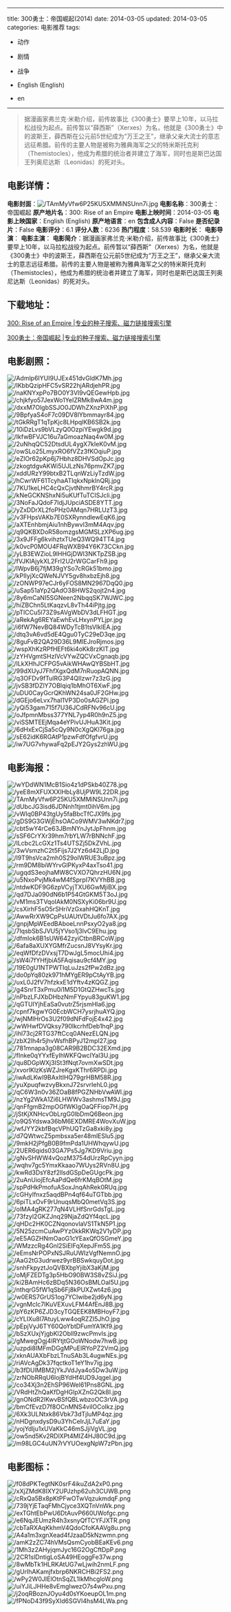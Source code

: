 
---
title: 300勇士：帝国崛起(2014)
date: 2014-03-05
updated: 2014-03-05
categories: 电影推荐
tags:
- 动作
- 剧情
- 战争

- English (English)
- en
---


> 据漫画家弗兰克·米勒介绍，前传故事比《300勇士》要早上10年，以马拉松战役为起点。前传暂以“薛西斯”（Xerxes）为名，他就是《300勇士》中的波斯王，薛西斯在公元前5世纪成为“万王之王”，继承父亲大流士的意志远征希腊。前传的主要人物是被称为雅典海军之父的特米斯托克利（Themistocles），他成为希腊的统治者并建立了海军，同时也是斯巴达国王列奥尼达斯（Leonidas）的死对头。

## **电影详情**：

**电影封面**：<img src="https://image.tmdb.org/t/p/w200/TAmMyVfw6P25KU5XMMiNSUnn7i.jpg" alt="/TAmMyVfw6P25KU5XMMiNSUnn7i.jpg" title="/TAmMyVfw6P25KU5XMMiNSUnn7i.jpg">
**电影名称**：300勇士：帝国崛起
**原产地片名**：300: Rise of an Empire
**电影上映时间**：2014-03-05
**电影上映国家**：English (English)
**原产地语言**：en
**包含成人内容**：False
**是否纪录片**：False
**电影评分**：6.1
**评分人数**：6236
**热门程度**：58.539
**电影时长**：
**电影导演**：
**电影主演**：
**电影简介**：据漫画家弗兰克·米勒介绍，前传故事比《300勇士》要早上10年，以马拉松战役为起点。前传暂以“薛西斯”（Xerxes）为名，他就是《300勇士》中的波斯王，薛西斯在公元前5世纪成为“万王之王”，继承父亲大流士的意志远征希腊。前传的主要人物是被称为雅典海军之父的特米斯托克利（Themistocles），他成为希腊的统治者并建立了海军，同时也是斯巴达国王列奥尼达斯（Leonidas）的死对头。

## **下载地址**：
[300: Rise of an Empire |专业的种子搜索、磁力链接搜索引擎](https://movie.amd794.com:2083/?search=300%3A%20Rise%20of%20an%20Empire&ordering=&mode=match_phrase&page_size=10&page=1)

[300勇士：帝国崛起 |专业的种子搜索、磁力链接搜索引擎](https://movie.amd794.com:2083/?search=300%E5%8B%87%E5%A3%AB%EF%BC%9A%E5%B8%9D%E5%9B%BD%E5%B4%9B%E8%B5%B7&ordering=&mode=match_phrase&page_size=10&page=1)
 

## **电影剧照**：
<img src="https://image.tmdb.org/t/p/original/Admlp6IYUI9UJEx451dvGldK7Mh.jpg" alt="/Admlp6IYUI9UJEx451dvGldK7Mh.jpg" title="/Admlp6IYUI9UJEx451dvGldK7Mh.jpg"><img src="https://image.tmdb.org/t/p/original/lKbbQzipHFC5vSR22hjARdjehPR.jpg" alt="/lKbbQzipHFC5vSR22hjARdjehPR.jpg" title="/lKbbQzipHFC5vSR22hjARdjehPR.jpg"><img src="https://image.tmdb.org/t/p/original/naKNYxpPo7BO0Y3Vl9vQEGewHpb.jpg" alt="/naKNYxpPo7BO0Y3Vl9vQEGewHpb.jpg" title="/naKNYxpPo7BO0Y3Vl9vQEGewHpb.jpg"><img src="https://image.tmdb.org/t/p/original/chjkfyo57JexWo1YeIZRMk8wA4m.jpg" alt="/chjkfyo57JexWo1YeIZRMk8wA4m.jpg" title="/chjkfyo57JexWo1YeIZRMk8wA4m.jpg"><img src="https://image.tmdb.org/t/p/original/dxxM7OlgbSSJO0JDWhZXnzPiXhP.jpg" alt="/dxxM7OlgbSSJO0JDWhZXnzPiXhP.jpg" title="/dxxM7OlgbSSJO0JDWhZXnzPiXhP.jpg"><img src="https://image.tmdb.org/t/p/original/9BpfyaS4oF7c09DV8lYbmmayr84.jpg" alt="/9BpfyaS4oF7c09DV8lYbmmayr84.jpg" title="/9BpfyaS4oF7c09DV8lYbmmayr84.jpg"><img src="https://image.tmdb.org/t/p/original/tGkRRgT1qTpKjc8LHpqlKB6SB2k.jpg" alt="/tGkRRgT1qTpKjc8LHpqlKB6SB2k.jpg" title="/tGkRRgT1qTpKjc8LHpqlKB6SB2k.jpg"><img src="https://image.tmdb.org/t/p/original/10iDzLvs9bVLzyQ0OzpiYEwgk9d.jpg" alt="/10iDzLvs9bVLzyQ0OzpiYEwgk9d.jpg" title="/10iDzLvs9bVLzyQ0OzpiYEwgk9d.jpg"><img src="https://image.tmdb.org/t/p/original/IkfwBFVJC16u7aGmoazNaq4w0M.jpg" alt="/IkfwBFVJC16u7aGmoazNaq4w0M.jpg" title="/IkfwBFVJC16u7aGmoazNaq4w0M.jpg"><img src="https://image.tmdb.org/t/p/original/2uNhqQC52DtsdUL4ygX7kIeK0vM.jpg" alt="/2uNhqQC52DtsdUL4ygX7kIeK0vM.jpg" title="/2uNhqQC52DtsdUL4ygX7kIeK0vM.jpg"><img src="https://image.tmdb.org/t/p/original/owSLo25LmyxRO6fVZz3fKOqiuP.jpg" alt="/owSLo25LmyxRO6fVZz3fKOqiuP.jpg" title="/owSLo25LmyxRO6fVZz3fKOqiuP.jpg"><img src="https://image.tmdb.org/t/p/original/eZlOr62pKp6j7Hbhz8DHVSdOpJc.jpg" alt="/eZlOr62pKp6j7Hbhz8DHVSdOpJc.jpg" title="/eZlOr62pKp6j7Hbhz8DHVSdOpJc.jpg"><img src="https://image.tmdb.org/t/p/original/zkogtdgvAKWi5UJLzNs76pmvZK7.jpg" alt="/zkogtdgvAKWi5UJLzNs76pmvZK7.jpg" title="/zkogtdgvAKWi5UJLzNs76pmvZK7.jpg"><img src="https://image.tmdb.org/t/p/original/xddURzY99btxB2TLqnWzLiyTzdW.jpg" alt="/xddURzY99btxB2TLqnWzLiyTzdW.jpg" title="/xddURzY99btxB2TLqnWzLiyTzdW.jpg"><img src="https://image.tmdb.org/t/p/original/hCwrWF61TcyhaATlqkxNpklnQRj.jpg" alt="/hCwrWF61TcyhaATlqkxNpklnQRj.jpg" title="/hCwrWF61TcyhaATlqkxNpklnQRj.jpg"><img src="https://image.tmdb.org/t/p/original/7KU1keLHC4cQxCjvtNhmrBY4rcR.jpg" alt="/7KU1keLHC4cQxCjvtNhmrBY4rcR.jpg" title="/7KU1keLHC4cQxCjvtNhmrBY4rcR.jpg"><img src="https://image.tmdb.org/t/p/original/kNeGCKNShxNi5uKUfTuTCISJcli.jpg" alt="/kNeGCKNShxNi5uKUfTuTCISJcli.jpg" title="/kNeGCKNShxNi5uKUfTuTCISJcli.jpg"><img src="https://image.tmdb.org/t/p/original/3NoFaJQdoF7IdjJUpciASDE8YTT.jpg" alt="/3NoFaJQdoF7IdjJUpciASDE8YTT.jpg" title="/3NoFaJQdoF7IdjJUpciASDE8YTT.jpg"><img src="https://image.tmdb.org/t/p/original/yZxDDrXL2foPHz0AMqn7HRLUzT3.jpg" alt="/yZxDDrXL2foPHz0AMqn7HRLUzT3.jpg" title="/yZxDDrXL2foPHz0AMqn7HRLUzT3.jpg"><img src="https://image.tmdb.org/t/p/original/v3FHpsVAKb7E0SXRynndlewEqK6.jpg" alt="/v3FHpsVAKb7E0SXRynndlewEqK6.jpg" title="/v3FHpsVAKb7E0SXRynndlewEqK6.jpg"><img src="https://image.tmdb.org/t/p/original/aXTEnhbmjAiu1nhBywvl3mM4Aqv.jpg" alt="/aXTEnhbmjAiu1nhBywvl3mM4Aqv.jpg" title="/aXTEnhbmjAiu1nhBywvl3mM4Aqv.jpg"><img src="https://image.tmdb.org/t/p/original/q9QKBXDoR58omzgsMGMSLzXP6ug.jpg" alt="/q9QKBXDoR58omzgsMGMSLzXP6ug.jpg" title="/q9QKBXDoR58omzgsMGMSLzXP6ug.jpg"><img src="https://image.tmdb.org/t/p/original/3x9JFFg6kvihztxTUeQ3WQ94TT4.jpg" alt="/3x9JFFg6kvihztxTUeQ3WQ94TT4.jpg" title="/3x9JFFg6kvihztxTUeQ3WQ94TT4.jpg"><img src="https://image.tmdb.org/t/p/original/k0vcP0MOU4FRqWXB94Y6K73CCkn.jpg" alt="/k0vcP0MOU4FRqWXB94Y6K73CCkn.jpg" title="/k0vcP0MOU4FRqWXB94Y6K73CCkn.jpg"><img src="https://image.tmdb.org/t/p/original/yLB3EWZioL9lHHGjDWI3NKTpZSB.jpg" alt="/yLB3EWZioL9lHHGjDWI3NKTpZSB.jpg" title="/yLB3EWZioL9lHHGjDWI3NKTpZSB.jpg"><img src="https://image.tmdb.org/t/p/original/fVJKlAjykXL2FrI2U2rWGCarFh9.jpg" alt="/fVJKlAjykXL2FrI2U2rWGCarFh9.jpg" title="/fVJKlAjykXL2FrI2U2rWGCarFh9.jpg"><img src="https://image.tmdb.org/t/p/original/lWpvB6j7fjM39gYSo7cRGk51bmo.jpg" alt="/lWpvB6j7fjM39gYSo7cRGk51bmo.jpg" title="/lWpvB6j7fjM39gYSo7cRGk51bmo.jpg"><img src="https://image.tmdb.org/t/p/original/kPIIyjXcQWeNJVY5gv8hxbzEjh8.jpg" alt="/kPIIyjXcQWeNJVY5gv8hxbzEjh8.jpg" title="/kPIIyjXcQWeNJVY5gv8hxbzEjh8.jpg"><img src="https://image.tmdb.org/t/p/original/zONWP97eCJr6yFOS8MN2967DqQ0.jpg" alt="/zONWP97eCJr6yFOS8MN2967DqQ0.jpg" title="/zONWP97eCJr6yFOS8MN2967DqQ0.jpg"><img src="https://image.tmdb.org/t/p/original/uSap51aYp2QAdO38HWS2qojt2n4.jpg" alt="/uSap51aYp2QAdO38HWS2qojt2n4.jpg" title="/uSap51aYp2QAdO38HWS2qojt2n4.jpg"><img src="https://image.tmdb.org/t/p/original/8y6mCaNI5SGNeen2NbqqSK7WJWC.jpg" alt="/8y6mCaNI5SGNeen2NbqqSK7WJWC.jpg" title="/8y6mCaNI5SGNeen2NbqqSK7WJWC.jpg"><img src="https://image.tmdb.org/t/p/original/hiZBChn5LtKaqzvL8vTh44iPjtg.jpg" alt="/hiZBChn5LtKaqzvL8vTh44iPjtg.jpg" title="/hiZBChn5LtKaqzvL8vTh44iPjtg.jpg"><img src="https://image.tmdb.org/t/p/original/pTICCu5l73Z9sAVgWbDV3dLFHGT.jpg" alt="/pTICCu5l73Z9sAVgWbDV3dLFHGT.jpg" title="/pTICCu5l73Z9sAVgWbDV3dLFHGT.jpg"><img src="https://image.tmdb.org/t/p/original/aRekAg6REYaEwhEvLHxynPYLjpr.jpg" alt="/aRekAg6REYaEwhEvLHxynPYLjpr.jpg" title="/aRekAg6REYaEwhEvLHxynPYLjpr.jpg"><img src="https://image.tmdb.org/t/p/original/i6fW7NevBQ84WDyTcB1tsVIklEA.jpg" alt="/i6fW7NevBQ84WDyTcB1tsVIklEA.jpg" title="/i6fW7NevBQ84WDyTcB1tsVIklEA.jpg"><img src="https://image.tmdb.org/t/p/original/dtq3vA6vd5dE4Qgu0TyC29eD3qe.jpg" alt="/dtq3vA6vd5dE4Qgu0TyC29eD3qe.jpg" title="/dtq3vA6vd5dE4Qgu0TyC29eD3qe.jpg"><img src="https://image.tmdb.org/t/p/original/8guFvB2QA29D36L9MIEJroRjmos.jpg" alt="/8guFvB2QA29D36L9MIEJroRjmos.jpg" title="/8guFvB2QA29D36L9MIEJroRjmos.jpg"><img src="https://image.tmdb.org/t/p/original/wspXhKzRPfHEFt6ki4oKk8rzKIT.jpg" alt="/wspXhKzRPfHEFt6ki4oKk8rzKIT.jpg" title="/wspXhKzRPfHEFt6ki4oKk8rzKIT.jpg"><img src="https://image.tmdb.org/t/p/original/zYHVgmtSHzIVcVYwZQCVxCgnaqb.jpg" alt="/zYHVgmtSHzIVcVYwZQCVxCgnaqb.jpg" title="/zYHVgmtSHzIVcVYwZQCVxCgnaqb.jpg"><img src="https://image.tmdb.org/t/p/original/lLkXHhJCFPG5vAikWHAwQYBSbHT.jpg" alt="/lLkXHhJCFPG5vAikWHAwQYBSbHT.jpg" title="/lLkXHhJCFPG5vAikWHAwQYBSbHT.jpg"><img src="https://image.tmdb.org/t/p/original/99dXUyJ7FhfXgxQdM7nRuopAQNN.jpg" alt="/99dXUyJ7FhfXgxQdM7nRuopAQNN.jpg" title="/99dXUyJ7FhfXgxQdM7nRuopAQNN.jpg"><img src="https://image.tmdb.org/t/p/original/q3OFDv9fTulRG3P4QIIzwr7z3zG.jpg" alt="/q3OFDv9fTulRG3P4QIIzwr7z3zG.jpg" title="/q3OFDv9fTulRG3P4QIIzwr7z3zG.jpg"><img src="https://image.tmdb.org/t/p/original/jvSB3fDZlY7OBlqiq1bMhOT6XwF.jpg" alt="/jvSB3fDZlY7OBlqiq1bMhOT6XwF.jpg" title="/jvSB3fDZlY7OBlqiq1bMhOT6XwF.jpg"><img src="https://image.tmdb.org/t/p/original/uDU0CayGcrQKhWN24sa0JF2GHw.jpg" alt="/uDU0CayGcrQKhWN24sa0JF2GHw.jpg" title="/uDU0CayGcrQKhWN24sa0JF2GHw.jpg"><img src="https://image.tmdb.org/t/p/original/dGEjo6eLvx7haI1VP3Do0sAGZPi.jpg" alt="/dGEjo6eLvx7haI1VP3Do0sAGZPi.jpg" title="/dGEjo6eLvx7haI1VP3Do0sAGZPi.jpg"><img src="https://image.tmdb.org/t/p/original/yQi53gam715f7U36JCdRFNv96cU.jpg" alt="/yQi53gam715f7U36JCdRFNv96cU.jpg" title="/yQi53gam715f7U36JCdRFNv96cU.jpg"><img src="https://image.tmdb.org/t/p/original/oJfpmnMbss377YNL7yp4R0h9nZ5.jpg" alt="/oJfpmnMbss377YNL7yp4R0h9nZ5.jpg" title="/oJfpmnMbss377YNL7yp4R0h9nZ5.jpg"><img src="https://image.tmdb.org/t/p/original/viSSMTEEjMqa4eYPivUJHuA3Kit.jpg" alt="/viSSMTEEjMqa4eYPivUJHuA3Kit.jpg" title="/viSSMTEEjMqa4eYPivUJHuA3Kit.jpg"><img src="https://image.tmdb.org/t/p/original/6dHxExCjSa5cQy9N0cXgQKl76ga.jpg" alt="/6dHxExCjSa5cQy9N0cXgQKl76ga.jpg" title="/6dHxExCjSa5cQy9N0cXgQKl76ga.jpg"><img src="https://image.tmdb.org/t/p/original/sE62idK6RGAtP1pzwFdfOfgfvrU.jpg" alt="/sE62idK6RGAtP1pzwFdfOfgfvrU.jpg" title="/sE62idK6RGAtP1pzwFdfOfgfvrU.jpg"><img src="https://image.tmdb.org/t/p/original/iw7UG7vhywaFq2pEJY2Gys2zhWU.jpg" alt="/iw7UG7vhywaFq2pEJY2Gys2zhWU.jpg" title="/iw7UG7vhywaFq2pEJY2Gys2zhWU.jpg">

## **电影海报**：
<img src="https://image.tmdb.org/t/p/original/wYDdWN1McB1Sio4z1dPSkb40Z78.jpg" alt="/wYDdWN1McB1Sio4z1dPSkb40Z78.jpg" title="/wYDdWN1McB1Sio4z1dPSkb40Z78.jpg"><img src="https://image.tmdb.org/t/p/original/yeE8mXFUXXXlHbLy8UjPW9L22DR.jpg" alt="/yeE8mXFUXXXlHbLy8UjPW9L22DR.jpg" title="/yeE8mXFUXXXlHbLy8UjPW9L22DR.jpg"><img src="https://image.tmdb.org/t/p/original/TAmMyVfw6P25KU5XMMiNSUnn7i.jpg" alt="/TAmMyVfw6P25KU5XMMiNSUnn7i.jpg" title="/TAmMyVfw6P25KU5XMMiNSUnn7i.jpg"><img src="https://image.tmdb.org/t/p/original/dUbcJG3isd6JDNnh1tjmt0ihV6m.jpg" alt="/dUbcJG3isd6JDNnh1tjmt0ihV6m.jpg" title="/dUbcJG3isd6JDNnh1tjmt0ihV6m.jpg"><img src="https://image.tmdb.org/t/p/original/vWIq0BP43tgUy5faBbcTfCJX9fs.jpg" alt="/vWIq0BP43tgUy5faBbcTfCJX9fs.jpg" title="/vWIq0BP43tgUy5faBbcTfCJX9fs.jpg"><img src="https://image.tmdb.org/t/p/original/gDS9G3GWjEhsOACo9WMV3wNKdr7.jpg" alt="/gDS9G3GWjEhsOACo9WMV3wNKdr7.jpg" title="/gDS9G3GWjEhsOACo9WMV3wNKdr7.jpg"><img src="https://image.tmdb.org/t/p/original/cbt5wY4rCe63JBmNYnJytJpFhnm.jpg" alt="/cbt5wY4rCe63JBmNYnJytJpFhnm.jpg" title="/cbt5wY4rCe63JBmNYnJytJpFhnm.jpg"><img src="https://image.tmdb.org/t/p/original/sSF6CrYXr39hm7rbYLW7rBNNchF.jpg" alt="/sSF6CrYXr39hm7rbYLW7rBNNchF.jpg" title="/sSF6CrYXr39hm7rbYLW7rBNNchF.jpg"><img src="https://image.tmdb.org/t/p/original/lLcbc2LcGXz1Ts4UTSZj5DkZVhL.jpg" alt="/lLcbc2LcGXz1Ts4UTSZj5DkZVhL.jpg" title="/lLcbc2LcGXz1Ts4UTSZj5DkZVhL.jpg"><img src="https://image.tmdb.org/t/p/original/3wVsmzhC2t5Fijs7J2Yz6d42LjD.jpg" alt="/3wVsmzhC2t5Fijs7J2Yz6d42LjD.jpg" title="/3wVsmzhC2t5Fijs7J2Yz6d42LjD.jpg"><img src="https://image.tmdb.org/t/p/original/l9T9hsVca2mh0S29olWRUE3uBpz.jpg" alt="/l9T9hsVca2mh0S29olWRUE3uBpz.jpg" title="/l9T9hsVca2mh0S29olWRUE3uBpz.jpg"><img src="https://image.tmdb.org/t/p/original/rm9DM8biWYrvGlPKyxP4axTso41.jpg" alt="/rm9DM8biWYrvGlPKyxP4axTso41.jpg" title="/rm9DM8biWYrvGlPKyxP4axTso41.jpg"><img src="https://image.tmdb.org/t/p/original/ugqdS3eojhaMW8CVXO7QhrzHU6N.jpg" alt="/ugqdS3eojhaMW8CVXO7QhrzHU6N.jpg" title="/ugqdS3eojhaMW8CVXO7QhrzHU6N.jpg"><img src="https://image.tmdb.org/t/p/original/u5NxoPvjMk4wM4fSprpI7KVYhBB.jpg" alt="/u5NxoPvjMk4wM4fSprpI7KVYhBB.jpg" title="/u5NxoPvjMk4wM4fSprpI7KVYhBB.jpg"><img src="https://image.tmdb.org/t/p/original/ntdwKDF9G6zpVCyjTXU6GwMjiBX.jpg" alt="/ntdwKDF9G6zpVCyjTXU6GwMjiBX.jpg" title="/ntdwKDF9G6zpVCyjTXU6GwMjiBX.jpg"><img src="https://image.tmdb.org/t/p/original/qd7DJa090dN6b1P54GtGKM5T3oJ.jpg" alt="/qd7DJa090dN6b1P54GtGKM5T3oJ.jpg" title="/qd7DJa090dN6b1P54GtGKM5T3oJ.jpg"><img src="https://image.tmdb.org/t/p/original/vM1ms3TVqoIAkM0NSXyKi06br9U.jpg" alt="/vM1ms3TVqoIAkM0NSXyKi06br9U.jpg" title="/vM1ms3TVqoIAkM0NSXyKi06br9U.jpg"><img src="https://image.tmdb.org/t/p/original/csXirhF5sO5rSHriVzGxahHQKnT.jpg" alt="/csXirhF5sO5rSHriVzGxahHQKnT.jpg" title="/csXirhF5sO5rSHriVzGxahHQKnT.jpg"><img src="https://image.tmdb.org/t/p/original/AwwRrXW9CpPsUAUtVDtJu6fo7AX.jpg" alt="/AwwRrXW9CpPsUAUtVDtJu6fo7AX.jpg" title="/AwwRrXW9CpPsUAUtVDtJu6fo7AX.jpg"><img src="https://image.tmdb.org/t/p/original/gnpjMpWEedBAboeLnnPsxyO2ya8.jpg" alt="/gnpjMpWEedBAboeLnnPsxyO2ya8.jpg" title="/gnpjMpWEedBAboeLnnPsxyO2ya8.jpg"><img src="https://image.tmdb.org/t/p/original/7lqsbSbSJVU5jYVso1j3lvC9Ehu.jpg" alt="/7lqsbSbSJVU5jYVso1j3lvC9Ehu.jpg" title="/7lqsbSbSJVU5jYVso1j3lvC9Ehu.jpg"><img src="https://image.tmdb.org/t/p/original/dfmIok6B1sUW642zyiCtbnBRCoW.jpg" alt="/dfmIok6B1sUW642zyiCtbnBRCoW.jpg" title="/dfmIok6B1sUW642zyiCtbnBRCoW.jpg"><img src="https://image.tmdb.org/t/p/original/6afa8aXUXYGMfrZucsnJ8VYsyKr.jpg" alt="/6afa8aXUXYGMfrZucsnJ8VYsyKr.jpg" title="/6afa8aXUXYGMfrZucsnJ8VYsyKr.jpg"><img src="https://image.tmdb.org/t/p/original/eqWfDfzDVxsjT7DwJgL5mocUhi4.jpg" alt="/eqWfDfzDVxsjT7DwJgL5mocUhi4.jpg" title="/eqWfDfzDVxsjT7DwJgL5mocUhi4.jpg"><img src="https://image.tmdb.org/t/p/original/sW4i7fYHfjbiA5FAqisau9cf4MY.jpg" alt="/sW4i7fYHfjbiA5FAqisau9cf4MY.jpg" title="/sW4i7fYHfjbiA5FAqisau9cf4MY.jpg"><img src="https://image.tmdb.org/t/p/original/19E0gU1NTPWTIqLuJzs2fPw2dBz.jpg" alt="/19E0gU1NTPWTIqLuJzs2fPw2dBz.jpg" title="/19E0gU1NTPWTIqLuJzs2fPw2dBz.jpg"><img src="https://image.tmdb.org/t/p/original/do0pYq80zk971hMYgER9pCtAyYB.jpg" alt="/do0pYq80zk971hMYgER9pCtAyYB.jpg" title="/do0pYq80zk971hMYgER9pCtAyYB.jpg"><img src="https://image.tmdb.org/t/p/original/uxL0J2fV7hfzkxE1dYftv4zKQGZ.jpg" alt="/uxL0J2fV7hfzkxE1dYftv4zKQGZ.jpg" title="/uxL0J2fV7hfzkxE1dYftv4zKQGZ.jpg"><img src="https://image.tmdb.org/t/p/original/g4SnrT3xPmu0i1M5D1GtQZHwcTs.jpg" alt="/g4SnrT3xPmu0i1M5D1GtQZHwcTs.jpg" title="/g4SnrT3xPmu0i1M5D1GtQZHwcTs.jpg"><img src="https://image.tmdb.org/t/p/original/nPbzLFJXbDHbzNmFYpyu83guKW1.jpg" alt="/nPbzLFJXbDHbzNmFYpyu83guKW1.jpg" title="/nPbzLFJXbDHbzNmFYpyu83guKW1.jpg"><img src="https://image.tmdb.org/t/p/original/qGTUIYjhEaSa0vutrZ5rjsmHla6.jpg" alt="/qGTUIYjhEaSa0vutrZ5rjsmHla6.jpg" title="/qGTUIYjhEaSa0vutrZ5rjsmHla6.jpg"><img src="https://image.tmdb.org/t/p/original/cpnf7kgwYG0EcbWCH7ysrjhuAYQ.jpg" alt="/cpnf7kgwYG0EcbWCH7ysrjhuAYQ.jpg" title="/cpnf7kgwYG0EcbWCH7ysrjhuAYQ.jpg"><img src="https://image.tmdb.org/t/p/original/wjNMlHrOs3U2f09dNFdFojE4x42.jpg" alt="/wjNMlHrOs3U2f09dNFdFojE4x42.jpg" title="/wjNMlHrOs3U2f09dNFdFojE4x42.jpg"><img src="https://image.tmdb.org/t/p/original/wWHwfDVQksy790lkcrhfDeb1hqP.jpg" alt="/wWHwfDVQksy790lkcrhfDeb1hqP.jpg" title="/wWHwfDVQksy790lkcrhfDeb1hqP.jpg"><img src="https://image.tmdb.org/t/p/original/ihl73cj2RTG37ftCcq0ANezELQN.jpg" alt="/ihl73cj2RTG37ftCcq0ANezELQN.jpg" title="/ihl73cj2RTG37ftCcq0ANezELQN.jpg"><img src="https://image.tmdb.org/t/p/original/zbX2lh4r5jhvWsfhBPyJ12mpI27.jpg" alt="/zbX2lh4r5jhvWsfhBPyJ12mpI27.jpg" title="/zbX2lh4r5jhvWsfhBPyJ12mpI27.jpg"><img src="https://image.tmdb.org/t/p/original/781mnapa3g08CAR9B2BDC32EXmd.jpg" alt="/781mnapa3g08CAR9B2BDC32EXmd.jpg" title="/781mnapa3g08CAR9B2BDC32EXmd.jpg"><img src="https://image.tmdb.org/t/p/original/fInke0qYYxfEyIhWKFQwcIYal3U.jpg" alt="/fInke0qYYxfEyIhWKFQwcIYal3U.jpg" title="/fInke0qYYxfEyIhWKFQwcIYal3U.jpg"><img src="https://image.tmdb.org/t/p/original/qu8DGpWXj3ISt3fNqt7ovmXwSDt.jpg" alt="/qu8DGpWXj3ISt3fNqt7ovmXwSDt.jpg" title="/qu8DGpWXj3ISt3fNqt7ovmXwSDt.jpg"><img src="https://image.tmdb.org/t/p/original/xvorlKlzKsWZJreKgxKThr6RPDi.jpg" alt="/xvorlKlzKsWZJreKgxKThr6RPDi.jpg" title="/xvorlKlzKsWZJreKgxKThr6RPDi.jpg"><img src="https://image.tmdb.org/t/p/original/iwAdLKwI9BAxltIHQ79grHBM58R.jpg" alt="/iwAdLKwI9BAxltIHQ79grHBM58R.jpg" title="/iwAdLKwI9BAxltIHQ79grHBM58R.jpg"><img src="https://image.tmdb.org/t/p/original/yuXpuqfwzvyBkxnJ72srvrIehL0.jpg" alt="/yuXpuqfwzvyBkxnJ72srvrIehL0.jpg" title="/yuXpuqfwzvyBkxnJ72srvrIehL0.jpg"><img src="https://image.tmdb.org/t/p/original/qC6W3n0v36ZOaB8fPGZNHbVwAWl.jpg" alt="/qC6W3n0v36ZOaB8fPGZNHbVwAWl.jpg" title="/qC6W3n0v36ZOaB8fPGZNHbVwAWl.jpg"><img src="https://image.tmdb.org/t/p/original/nzYg2WkA1Zi6LHWWv3ashmsTM9J.jpg" alt="/nzYg2WkA1Zi6LHWWv3ashmsTM9J.jpg" title="/nzYg2WkA1Zi6LHWWv3ashmsTM9J.jpg"><img src="https://image.tmdb.org/t/p/original/qnFfgmB2mpOGfWKIgOaQFFiop7H.jpg" alt="/qnFfgmB2mpOGfWKIgOaQFFiop7H.jpg" title="/qnFfgmB2mpOGfWKIgOaQFFiop7H.jpg"><img src="https://image.tmdb.org/t/p/original/jStKjXNHcvObLrgG0lbDmQ6Beon.jpg" alt="/jStKjXNHcvObLrgG0lbDmQ6Beon.jpg" title="/jStKjXNHcvObLrgG0lbDmQ6Beon.jpg"><img src="https://image.tmdb.org/t/p/original/o9Q5Ydswa36bM6EXDMRE4WovXuW.jpg" alt="/o9Q5Ydswa36bM6EXDMRE4WovXuW.jpg" title="/o9Q5Ydswa36bM6EXDMRE4WovXuW.jpg"><img src="https://image.tmdb.org/t/p/original/wfJYY2kbfBqcVPhUQTzGa8xki8y.jpg" alt="/wfJYY2kbfBqcVPhUQTzGa8xki8y.jpg" title="/wfJYY2kbfBqcVPhUQTzGa8xki8y.jpg"><img src="https://image.tmdb.org/t/p/original/d7QWtwcZ5pmbsxa5er48mlESlu5.jpg" alt="/d7QWtwcZ5pmbsxa5er48mlESlu5.jpg" title="/d7QWtwcZ5pmbsxa5er48mlESlu5.jpg"><img src="https://image.tmdb.org/t/p/original/9mkH2jPfgB0B9fmPda1UHWhqywU.jpg" alt="/9mkH2jPfgB0B9fmPda1UHWhqywU.jpg" title="/9mkH2jPfgB0B9fmPda1UHWhqywU.jpg"><img src="https://image.tmdb.org/t/p/original/2UER6qids03GA7Ps5Jg7KD9Vriu.jpg" alt="/2UER6qids03GA7Ps5Jg7KD9Vriu.jpg" title="/2UER6qids03GA7Ps5Jg7KD9Vriu.jpg"><img src="https://image.tmdb.org/t/p/original/gNvSHWW4vQozM3754dUrzRpCyyn.jpg" alt="/gNvSHWW4vQozM3754dUrzRpCyyn.jpg" title="/gNvSHWW4vQozM3754dUrzRpCyyn.jpg"><img src="https://image.tmdb.org/t/p/original/wqhv7gc5YmxKkaao7WUys2RVn8U.jpg" alt="/wqhv7gc5YmxKkaao7WUys2RVn8U.jpg" title="/wqhv7gc5YmxKkaao7WUys2RVn8U.jpg"><img src="https://image.tmdb.org/t/p/original/kwRd3DsY8zf2llsdGSpDeGUgcPk.jpg" alt="/kwRd3DsY8zf2llsdGSpDeGUgcPk.jpg" title="/kwRd3DsY8zf2llsdGSpDeGUgcPk.jpg"><img src="https://image.tmdb.org/t/p/original/2uAnUiojEfcAaPdQe6frKMqBOtM.jpg" alt="/2uAnUiojEfcAaPdQe6frKMqBOtM.jpg" title="/2uAnUiojEfcAaPdQe6frKMqBOtM.jpg"><img src="https://image.tmdb.org/t/p/original/spPdHkPmofuASoxJnqAhRek0RUq.jpg" alt="/spPdHkPmofuASoxJnqAhRek0RUq.jpg" title="/spPdHkPmofuASoxJnqAhRek0RUq.jpg"><img src="https://image.tmdb.org/t/p/original/cGHyIfnxz5aqdBPn4qf64uTGTbb.jpg" alt="/cGHyIfnxz5aqdBPn4qf64uTGTbb.jpg" title="/cGHyIfnxz5aqdBPn4qf64uTGTbb.jpg"><img src="https://image.tmdb.org/t/p/original/6piTLxOvF9rUnuqsMbQ0metVq3S.jpg" alt="/6piTLxOvF9rUnuqsMbQ0metVq3S.jpg" title="/6piTLxOvF9rUnuqsMbQ0metVq3S.jpg"><img src="https://image.tmdb.org/t/p/original/olMA4gRK277qN4VLHfSnrGdsTgL.jpg" alt="/olMA4gRK277qN4VLHfSnrGdsTgL.jpg" title="/olMA4gRK277qN4VLHfSnrGdsTgL.jpg"><img src="https://image.tmdb.org/t/p/original/73fzyl2GKZJnq29NjaZdQYf4qcL.jpg" alt="/73fzyl2GKZJnq29NjaZdQYf4qcL.jpg" title="/73fzyl2GKZJnq29NjaZdQYf4qcL.jpg"><img src="https://image.tmdb.org/t/p/original/qHDc2HK0CZNqonovlaVS1TkN5P1.jpg" alt="/qHDc2HK0CZNqonovlaVS1TkN5P1.jpg" title="/qHDc2HK0CZNqonovlaVS1TkN5P1.jpg"><img src="https://image.tmdb.org/t/p/original/5N25zcmCuAwPYz0kkRKWq2V1yDP.jpg" alt="/5N25zcmCuAwPYz0kkRKWq2V1yDP.jpg" title="/5N25zcmCuAwPYz0kkRKWq2V1yDP.jpg"><img src="https://image.tmdb.org/t/p/original/eE5AGZHNmOaoG1cYEaxQfOSGmeY.jpg" alt="/eE5AGZHNmOaoG1cYEaxQfOSGmeY.jpg" title="/eE5AGZHNmOaoG1cYEaxQfOSGmeY.jpg"><img src="https://image.tmdb.org/t/p/original/WMzzcRg4Gnl2SiEIFqXepJFm5S.jpg" alt="/WMzzcRg4Gnl2SiEIFqXepJFm5S.jpg" title="/WMzzcRg4Gnl2SiEIFqXepJFm5S.jpg"><img src="https://image.tmdb.org/t/p/original/eEmsNrPOPxNSJRuUWIzVgfNemnO.jpg" alt="/eEmsNrPOPxNSJRuUWIzVgfNemnO.jpg" title="/eEmsNrPOPxNSJRuUWIzVgfNemnO.jpg"><img src="https://image.tmdb.org/t/p/original/AaG2tG3udrwez9yrBBSwkquyDot.jpg" alt="/AaG2tG3udrwez9yrBBSwkquyDot.jpg" title="/AaG2tG3udrwez9yrBBSwkquyDot.jpg"><img src="https://image.tmdb.org/t/p/original/snhFkpyztJoQVBXbpYjibX3aKjM.jpg" alt="/snhFkpyztJoQVBXbpYjibX3aKjM.jpg" title="/snhFkpyztJoQVBXbpYjibX3aKjM.jpg"><img src="https://image.tmdb.org/t/p/original/oMjFZEDTg3p5HbO90BW3S8vZSiJ.jpg" alt="/oMjFZEDTg3p5HbO90BW3S8vZSiJ.jpg" title="/oMjFZEDTg3p5HbO90BW3S8vZSiJ.jpg"><img src="https://image.tmdb.org/t/p/original/ki2BAmHc6zBDq5N36OsBMLOal5U.jpg" alt="/ki2BAmHc6zBDq5N36OsBMLOal5U.jpg" title="/ki2BAmHc6zBDq5N36OsBMLOal5U.jpg"><img src="https://image.tmdb.org/t/p/original/nthqrG5fW1qSb6Fj8kPUXZwt4z6.jpg" alt="/nthqrG5fW1qSb6Fj8kPUXZwt4z6.jpg" title="/nthqrG5fW1qSb6Fj8kPUXZwt4z6.jpg"><img src="https://image.tmdb.org/t/p/original/w0ERS7GrUS1og7YCIwibe2jd6yN.jpg" alt="/w0ERS7GrUS1og7YCIwibe2jd6yN.jpg" title="/w0ERS7GrUS1og7YCIwibe2jd6yN.jpg"><img src="https://image.tmdb.org/t/p/original/vgnMcIc7IKuVEXuvLFM4AfEnJ8B.jpg" alt="/vgnMcIc7IKuVEXuvLFM4AfEnJ8B.jpg" title="/vgnMcIc7IKuVEXuvLFM4AfEnJ8B.jpg"><img src="https://image.tmdb.org/t/p/original/pY6zKP6ZJD3cyTGQEEK8MBHoyF7.jpg" alt="/pY6zKP6ZJD3cyTGQEEK8MBHoyF7.jpg" title="/pY6zKP6ZJD3cyTGQEEK8MBHoyF7.jpg"><img src="https://image.tmdb.org/t/p/original/cYLIXu8l7AtuyLww4oqRZZI5JhO.jpg" alt="/cYLIXu8l7AtuyLww4oqRZZI5JhO.jpg" title="/cYLIXu8l7AtuyLww4oqRZZI5JhO.jpg"><img src="https://image.tmdb.org/t/p/original/pEpjVyJ6TY60QoYbtDFumYA1Kf9.jpg" alt="/pEpjVyJ6TY60QoYbtDFumYA1Kf9.jpg" title="/pEpjVyJ6TY60QoYbtDFumYA1Kf9.jpg"><img src="https://image.tmdb.org/t/p/original/bSzXUxjYjgbKl2Obll9zwcPmvIs.jpg" alt="/bSzXUxjYjgbKl2Obll9zwcPmvIs.jpg" title="/bSzXUxjYjgbKl2Obll9zwcPmvIs.jpg"><img src="https://image.tmdb.org/t/p/original/gMwegOgj4IRYtjtGOoWNodw7hwB.jpg" alt="/gMwegOgj4IRYtjtGOoWNodw7hwB.jpg" title="/gMwegOgj4IRYtjtGOoWNodw7hwB.jpg"><img src="https://image.tmdb.org/t/p/original/uzpdi8IMFmDGgMPuEIRYoPZ2VmQ.jpg" alt="/uzpdi8IMFmDGgMPuEIRYoPZ2VmQ.jpg" title="/uzpdi8IMFmDGgMPuEIRYoPZ2VmQ.jpg"><img src="https://image.tmdb.org/t/p/original/xknAUAXbFbzLTnuSAb3L4ugwNEs.jpg" alt="/xknAUAXbFbzLTnuSAb3L4ugwNEs.jpg" title="/xknAUAXbFbzLTnuSAb3L4ugwNEs.jpg"><img src="https://image.tmdb.org/t/p/original/riAVcAgDk37fqctkoT1eY1hv7ig.jpg" alt="/riAVcAgDk37fqctkoT1eY1hv7ig.jpg" title="/riAVcAgDk37fqctkoT1eY1hv7ig.jpg"><img src="https://image.tmdb.org/t/p/original/b3fDUlMBM2jYkJVdJya4o5Dw3uW.jpg" alt="/b3fDUlMBM2jYkJVdJya4o5Dw3uW.jpg" title="/b3fDUlMBM2jYkJVdJya4o5Dw3uW.jpg"><img src="https://image.tmdb.org/t/p/original/zrNObRRqU6lojBYdHf4UD9JqgeI.jpg" alt="/zrNObRRqU6lojBYdHf4UD9JqgeI.jpg" title="/zrNObRRqU6lojBYdHf4UD9JqgeI.jpg"><img src="https://image.tmdb.org/t/p/original/co34Xj3n2EhSP96Wel61Pns8GNL.jpg" alt="/co34Xj3n2EhSP96Wel61Pns8GNL.jpg" title="/co34Xj3n2EhSP96Wel61Pns8GNL.jpg"><img src="https://image.tmdb.org/t/p/original/VRdHtZhQaKfDgHGlpXZnG2Qk8I.jpg" alt="/VRdHtZhQaKfDgHGlpXZnG2Qk8I.jpg" title="/VRdHtZhQaKfDgHGlpXZnG2Qk8I.jpg"><img src="https://image.tmdb.org/t/p/original/gnONdR2lKwvBSfQBLwbzoOC3rVA.jpg" alt="/gnONdR2lKwvBSfQBLwbzoOC3rVA.jpg" title="/gnONdR2lKwvBSfQBLwbzoOC3rVA.jpg"><img src="https://image.tmdb.org/t/p/original/bmCfEvzD7f8OCnMNS4vilOCoIkz.jpg" alt="/bmCfEvzD7f8OCnMNS4vilOCoIkz.jpg" title="/bmCfEvzD7f8OCnMNS4vilOCoIkz.jpg"><img src="https://image.tmdb.org/t/p/original/6Xk3ULNtxk86Vbk73dTjluMP4qz.jpg" alt="/6Xk3ULNtxk86Vbk73dTjluMP4qz.jpg" title="/6Xk3ULNtxk86Vbk73dTjluMP4qz.jpg"><img src="https://image.tmdb.org/t/p/original/nHDgnxdysD9u3YhCeIrJjL7uEaY.jpg" alt="/nHDgnxdysD9u3YhCeIrJjL7uEaY.jpg" title="/nHDgnxdysD9u3YhCeIrJjL7uEaY.jpg"><img src="https://image.tmdb.org/t/p/original/yojYdlju1xUVaKkC46mSJjiVgVL.jpg" alt="/yojYdlju1xUVaKkC46mSJjiVgVL.jpg" title="/yojYdlju1xUVaKkC46mSJjiVgVL.jpg"><img src="https://image.tmdb.org/t/p/original/ow5nd5Kv2RDlXPt4MIZ4HJ80C9d.jpg" alt="/ow5nd5Kv2RDlXPt4MIZ4HJ80C9d.jpg" title="/ow5nd5Kv2RDlXPt4MIZ4HJ80C9d.jpg"><img src="https://image.tmdb.org/t/p/original/m98LGC4uUN7rVYUOexgNpW7zPbn.jpg" alt="/m98LGC4uUN7rVYUOexgNpW7zPbn.jpg" title="/m98LGC4uUN7rVYUOexgNpW7zPbn.jpg">

## **电影图标**：
<img src="https://image.tmdb.org/t/p/original/f08dPKTegtNK0srF4ikuZdA2xP0.png" alt="/f08dPKTegtNK0srF4ikuZdA2xP0.png" title="/f08dPKTegtNK0srF4ikuZdA2xP0.png"><img src="https://image.tmdb.org/t/p/original/xXjZMdK8IXY2UPJzhp62uh3CUWB.png" alt="/xXjZMdK8IXY2UPJzhp62uh3CUWB.png" title="/xXjZMdK8IXY2UPJzhp62uh3CUWB.png"><img src="https://image.tmdb.org/t/p/original/cRxQa5Bx8pKtPFwOTwVqzukmdqF.png" alt="/cRxQa5Bx8pKtPFwOTwVqzukmdqF.png" title="/cRxQa5Bx8pKtPFwOTwVqzukmdqF.png"><img src="https://image.tmdb.org/t/p/original/739jYjETaqFMhCjyce3XQTnVnWk.png" alt="/739jYjETaqFMhCjyce3XQTnVnWk.png" title="/739jYjETaqFMhCjyce3XQTnVnWk.png"><img src="https://image.tmdb.org/t/p/original/exTGhtEbPwU6DtAuvP660UWofgc.png" alt="/exTGhtEbPwU6DtAuvP660UWofgc.png" title="/exTGhtEbPwU6DtAuvP660UWofgc.png"><img src="https://image.tmdb.org/t/p/original/e6NqJEUmzR4h3xsnyQfTCYFJXTR.png" alt="/e6NqJEUmzR4h3xsnyQfTCYFJXTR.png" title="/e6NqJEUmzR4h3xsnyQfTCYFJXTR.png"><img src="https://image.tmdb.org/t/p/original/cbTaRXAqKkhmV4QdoCfoKAAVg8u.png" alt="/cbTaRXAqKkhmV4QdoCfoKAAVg8u.png" title="/cbTaRXAqKkhmV4QdoCfoKAAVg8u.png"><img src="https://image.tmdb.org/t/p/original/A4a1m3xgnXead4fJzaaD5kNzwmn.png" alt="/A4a1m3xgnXead4fJzaaD5kNzwmn.png" title="/A4a1m3xgnXead4fJzaaD5kNzwmn.png"><img src="https://image.tmdb.org/t/p/original/amK2zZC74hVMsQsmCyobBEaKEv6.png" alt="/amK2zZC74hVMsQsmCyobBEaKEv6.png" title="/amK2zZC74hVMsQsmCyobBEaKEv6.png"><img src="https://image.tmdb.org/t/p/original/1Mh3z2AHyjqmJyc16G2OgCftDpP.png" alt="/1Mh3z2AHyjqmJyc16G2OgCftDpP.png" title="/1Mh3z2AHyjqmJyc16G2OgCftDpP.png"><img src="https://image.tmdb.org/t/p/original/2CR1slDntigLoSA49HEoggFe37w.png" alt="/2CR1slDntigLoSA49HEoggFe37w.png" title="/2CR1slDntigLoSA49HEoggFe37w.png"><img src="https://image.tmdb.org/t/p/original/8wMbTk1HLRKAtUG7wLjwih2nmLF.png" alt="/8wMbTk1HLRKAtUG7wLjwih2nmLF.png" title="/8wMbTk1HLRKAtUG7wLjwih2nmLF.png"><img src="https://image.tmdb.org/t/p/original/gUrIhAKamjfxbrp6NKRCHBi2FS2.png" alt="/gUrIhAKamjfxbrp6NKRCHBi2FS2.png" title="/gUrIhAKamjfxbrp6NKRCHBi2FS2.png"><img src="https://image.tmdb.org/t/p/original/wPy2W0JIElOtnSqZL1IkMhcgloW.png" alt="/wPy2W0JIElOtnSqZL1IkMhcgloW.png" title="/wPy2W0JIElOtnSqZL1IkMhcgloW.png"><img src="https://image.tmdb.org/t/p/original/uiYJiLJHHe8vEmgIwezO7s4wPxu.png" alt="/uiYJiLJHHe8vEmgIwezO7s4wPxu.png" title="/uiYJiLJHHe8vEmgIwezO7s4wPxu.png"><img src="https://image.tmdb.org/t/p/original/j2oqRBoznJOyu4d0sYKoeupOL1m.png" alt="/j2oqRBoznJOyu4d0sYKoeupOL1m.png" title="/j2oqRBoznJOyu4d0sYKoeupOL1m.png"><img src="https://image.tmdb.org/t/p/original/fPNoD43f9SyXId6SGVI4hsM4LWa.png" alt="/fPNoD43f9SyXId6SGVI4hsM4LWa.png" title="/fPNoD43f9SyXId6SGVI4hsM4LWa.png">
